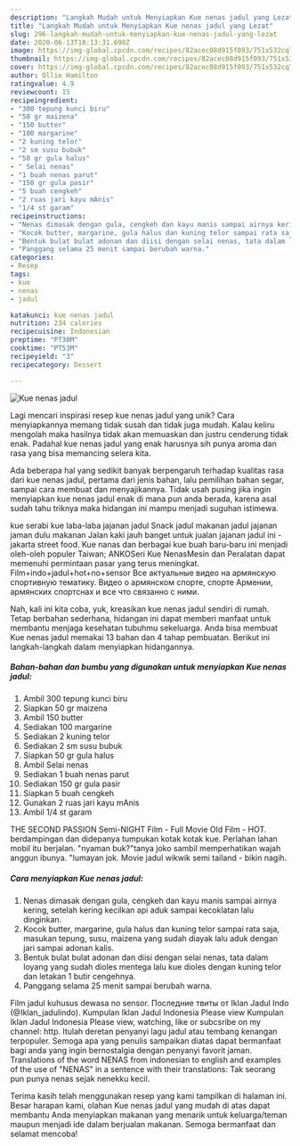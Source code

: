 ```yaml
---
description: "Langkah Mudah untuk Menyiapkan Kue nenas jadul yang Lezat"
title: "Langkah Mudah untuk Menyiapkan Kue nenas jadul yang Lezat"
slug: 296-langkah-mudah-untuk-menyiapkan-kue-nenas-jadul-yang-lezat
date: 2020-06-13T18:13:31.690Z
image: https://img-global.cpcdn.com/recipes/82acec08d915f093/751x532cq70/kue-nenas-jadul-foto-resep-utama.jpg
thumbnail: https://img-global.cpcdn.com/recipes/82acec08d915f093/751x532cq70/kue-nenas-jadul-foto-resep-utama.jpg
cover: https://img-global.cpcdn.com/recipes/82acec08d915f093/751x532cq70/kue-nenas-jadul-foto-resep-utama.jpg
author: Ollie Hamilton
ratingvalue: 4.9
reviewcount: 15
recipeingredient:
- "300 tepung kunci biru"
- "50 gr maizena"
- "150 butter"
- "100 margarine"
- "2 kuning telor"
- "2 sm susu bubuk"
- "50 gr gula halus"
- " Selai nenas"
- "1 buah nenas parut"
- "150 gr gula pasir"
- "5 buah cengkeh"
- "2 ruas jari kayu mAnis"
- "1/4 st garam"
recipeinstructions:
- "Nenas dimasak dengan gula, cengkeh dan kayu manis sampai airnya kering, setelah kering kecilkan api aduk sampai kecoklatan lalu dinginkan."
- "Kocok butter, margarine, gula halus dan kuning telor sampai rata saja, masukan tepung, susu, maizena yang sudah diayak lalu aduk dengan jari sampai adonan kalis."
- "Bentuk bulat bulat adonan dan diisi dengan selai nenas, tata dalam loyang yang sudah dioles mentega lalu kue dioles dengan kuning telor dan letakan 1 butir cengehnya."
- "Panggang selama 25 menit sampai berubah warna."
categories:
- Resep
tags:
- kue
- nenas
- jadul

katakunci: kue nenas jadul 
nutrition: 234 calories
recipecuisine: Indonesian
preptime: "PT30M"
cooktime: "PT53M"
recipeyield: "3"
recipecategory: Dessert

---
```



![Kue nenas jadul](https://img-global.cpcdn.com/recipes/82acec08d915f093/751x532cq70/kue-nenas-jadul-foto-resep-utama.jpg)

Lagi mencari inspirasi resep kue nenas jadul yang unik? Cara menyiapkannya memang tidak susah dan tidak juga mudah. Kalau keliru mengolah maka hasilnya tidak akan memuaskan dan justru cenderung tidak enak. Padahal kue nenas jadul yang enak harusnya sih punya aroma dan rasa yang bisa memancing selera kita.

Ada beberapa hal yang sedikit banyak berpengaruh terhadap kualitas rasa dari kue nenas jadul, pertama dari jenis bahan, lalu pemilihan bahan segar, sampai cara membuat dan menyajikannya. Tidak usah pusing jika ingin menyiapkan kue nenas jadul enak di mana pun anda berada, karena asal sudah tahu triknya maka hidangan ini mampu menjadi suguhan istimewa.

kue serabi kue laba-laba jajanan jadul Snack jadul makanan jadul jajanan jaman dulu makanan Jalan kaki jauh banget untuk jualan jajanan jadul ini - jakarta street food. Kue nanas dan berbagai kue buah baru-baru ini menjadi oleh-oleh populer Taiwan; ANKOSeri Kue NenasMesin dan Peralatan dapat memenuhi permintaan pasar yang terus meningkat. Film+indo+jadul+hot+no+sensor Все актуальные видео на армянскую спортивную тематику. Видео о армянском спорте, спорте Армении, армянских спортснах и все что связанно с ними.


Nah, kali ini kita coba, yuk, kreasikan kue nenas jadul sendiri di rumah. Tetap berbahan sederhana, hidangan ini dapat memberi manfaat untuk membantu menjaga kesehatan tubuhmu sekeluarga. Anda bisa membuat Kue nenas jadul memakai 13 bahan dan 4 tahap pembuatan. Berikut ini langkah-langkah dalam menyiapkan hidangannya.

<!--inarticleads1-->

##### Bahan-bahan dan bumbu yang digunakan untuk menyiapkan Kue nenas jadul:

1. Ambil 300 tepung kunci biru
1. Siapkan 50 gr maizena
1. Ambil 150 butter
1. Sediakan 100 margarine
1. Sediakan 2 kuning telor
1. Sediakan 2 sm susu bubuk
1. Siapkan 50 gr gula halus
1. Ambil  Selai nenas
1. Sediakan 1 buah nenas parut
1. Sediakan 150 gr gula pasir
1. Siapkan 5 buah cengkeh
1. Gunakan 2 ruas jari kayu mAnis
1. Ambil 1/4 st garam


THE SECOND PASSION Semi-NIGHT Film - Full Movie Old Film - HOT. berdampingan dan didepanya tumpukan kotak kotak kue. Perlahan lahan mobil itu berjalan. &#34;nyaman buk?&#34;tanya joko sambil memperhatikan wajah anggun ibunya. &#34;lumayan jok. Movie jadul wikwik semi tailand - bikin nagih. 

<!--inarticleads2-->

##### Cara menyiapkan Kue nenas jadul:

1. Nenas dimasak dengan gula, cengkeh dan kayu manis sampai airnya kering, setelah kering kecilkan api aduk sampai kecoklatan lalu dinginkan.
1. Kocok butter, margarine, gula halus dan kuning telor sampai rata saja, masukan tepung, susu, maizena yang sudah diayak lalu aduk dengan jari sampai adonan kalis.
1. Bentuk bulat bulat adonan dan diisi dengan selai nenas, tata dalam loyang yang sudah dioles mentega lalu kue dioles dengan kuning telor dan letakan 1 butir cengehnya.
1. Panggang selama 25 menit sampai berubah warna.


Film jadul kuhusus dewasa no sensor. Последние твиты от Iklan Jadul Indo (@Iklan_jadulindo). Kumpulan Iklan Jadul Indonesia Please view Kumpulan Iklan Jadul Indonesia Please view, watching, like or subcsribe on my channel: http. Itulah deretan penyanyi lagu jadul atau tembang kenangan terpopuler. Semoga apa yang penulis sampaikan diatas dapat bermanfaat bagi anda yang ingin bernostalgia dengan penyanyi favorit jaman. Translations of the word NENAS from indonesian to english and examples of the use of &#34;NENAS&#34; in a sentence with their translations: Tak seorang pun punya nenas sejak nenekku kecil. 

Terima kasih telah menggunakan resep yang kami tampilkan di halaman ini. Besar harapan kami, olahan Kue nenas jadul yang mudah di atas dapat membantu Anda menyiapkan makanan yang menarik untuk keluarga/teman maupun menjadi ide dalam berjualan makanan. Semoga bermanfaat dan selamat mencoba!
